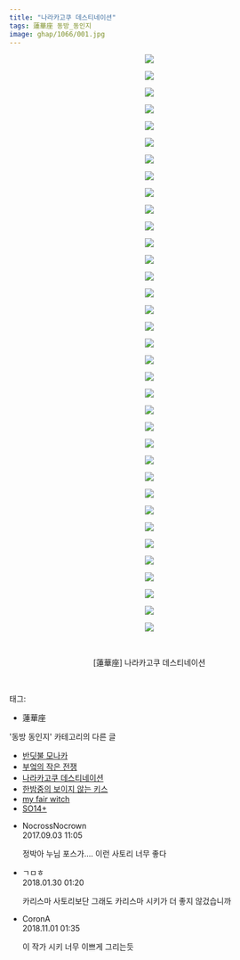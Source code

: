 ```yaml
---
title: "나라카고쿠 데스티네이션"
tags: 蓮華座 동방_동인지
image: ghap/1066/001.jpg
---
```

<div class="article">
<p style="text-align: center; clear: none; float: none;"><img src="{{ site.nasurl }}/ghap/1066/001.jpg"/></p>
<p style="text-align: center; clear: none; float: none;"><img src="{{ site.nasurl }}/ghap/1066/002.jpg"/></p>
<p style="text-align: center; clear: none; float: none;"><img src="{{ site.nasurl }}/ghap/1066/003.jpg"/></p>
<p style="text-align: center; clear: none; float: none;"><img src="{{ site.nasurl }}/ghap/1066/004.jpg"/></p>
<p style="text-align: center; clear: none; float: none;"><img src="{{ site.nasurl }}/ghap/1066/005.jpg"/></p>
<p style="text-align: center; clear: none; float: none;"><img src="{{ site.nasurl }}/ghap/1066/006.jpg"/></p>
<p style="text-align: center; clear: none; float: none;"><img src="{{ site.nasurl }}/ghap/1066/007.jpg"/></p>
<p style="text-align: center; clear: none; float: none;"><img src="{{ site.nasurl }}/ghap/1066/008.jpg"/></p>
<p style="text-align: center; clear: none; float: none;"><img src="{{ site.nasurl }}/ghap/1066/009.jpg"/></p>
<p style="text-align: center; clear: none; float: none;"><img src="{{ site.nasurl }}/ghap/1066/010.jpg"/></p>
<p style="text-align: center; clear: none; float: none;"><img src="{{ site.nasurl }}/ghap/1066/011.jpg"/></p>
<p style="text-align: center; clear: none; float: none;"><img src="{{ site.nasurl }}/ghap/1066/012.jpg"/></p>
<p style="text-align: center; clear: none; float: none;"><img src="{{ site.nasurl }}/ghap/1066/013.jpg"/></p>
<p style="text-align: center; clear: none; float: none;"><img src="{{ site.nasurl }}/ghap/1066/014.jpg"/></p>
<p style="text-align: center; clear: none; float: none;"><img src="{{ site.nasurl }}/ghap/1066/015.jpg"/></p>
<p style="text-align: center; clear: none; float: none;"><img src="{{ site.nasurl }}/ghap/1066/016.jpg"/></p>
<p style="text-align: center; clear: none; float: none;"><img src="{{ site.nasurl }}/ghap/1066/017.jpg"/></p>
<p style="text-align: center; clear: none; float: none;"><img src="{{ site.nasurl }}/ghap/1066/018.jpg"/></p>
<p style="text-align: center; clear: none; float: none;"><img src="{{ site.nasurl }}/ghap/1066/019.jpg"/></p>
<p style="text-align: center; clear: none; float: none;"><img src="{{ site.nasurl }}/ghap/1066/020.jpg"/></p>
<p style="text-align: center; clear: none; float: none;"><img src="{{ site.nasurl }}/ghap/1066/021.jpg"/></p>
<p style="text-align: center; clear: none; float: none;"><img src="{{ site.nasurl }}/ghap/1066/022.jpg"/></p>
<p style="text-align: center; clear: none; float: none;"><img src="{{ site.nasurl }}/ghap/1066/023.jpg"/></p>
<p style="text-align: center; clear: none; float: none;"><img src="{{ site.nasurl }}/ghap/1066/024.jpg"/></p>
<p style="text-align: center; clear: none; float: none;"><img src="{{ site.nasurl }}/ghap/1066/025.jpg"/></p>
<p style="text-align: center; clear: none; float: none;"><img src="{{ site.nasurl }}/ghap/1066/026.jpg"/></p>
<p style="text-align: center; clear: none; float: none;"><img src="{{ site.nasurl }}/ghap/1066/027.jpg"/></p>
<p style="text-align: center; clear: none; float: none;"><img src="{{ site.nasurl }}/ghap/1066/028.jpg"/></p>
<p style="text-align: center; clear: none; float: none;"><img src="{{ site.nasurl }}/ghap/1066/029.jpg"/></p>
<p style="text-align: center; clear: none; float: none;"><img src="{{ site.nasurl }}/ghap/1066/030.jpg"/></p>
<p style="text-align: center; clear: none; float: none;"><img src="{{ site.nasurl }}/ghap/1066/031.jpg"/></p>
<p style="text-align: center; clear: none; float: none;"><img src="{{ site.nasurl }}/ghap/1066/032.jpg"/></p>
<p style="text-align: center; clear: none; float: none;"><img src="{{ site.nasurl }}/ghap/1066/033.jpg"/></p>
<p style="text-align: center; clear: none; float: none;"><img src="{{ site.nasurl }}/ghap/1066/034.jpg"/></p>
<p style="text-align: center; clear: none; float: none;"><img src="{{ site.nasurl }}/ghap/1066/035.jpg"/></p>
<p style="text-align: center; clear: none; float: none;"><br/></p>
<p style="text-align: center; clear: none; float: none;">[蓮華座] 나라카고쿠 데스티네이션</p>
<p><br/></p>
</div><div class="tagTrail">
<p>태그: </p>
<ul>
<li>蓮華座</li>
</ul>
</div><div class="another">
<p>'동방 동인지' 카테고리의 다른 글</p>
<ul>
<li><a href="/2016-07-24-ghap_1069">반딧불 모나카</a></li>
<li><a href="/2016-07-24-ghap_1068">부엌의 작은 전쟁</a></li>
<li><a href="/2016-07-24-ghap_1066">나라카고쿠 데스티네이션</a></li>
<li><a href="/2016-07-24-ghap_1065">한밤중의 보이지 않는 키스</a></li>
<li><a href="/2016-07-24-ghap_1064">my fair witch</a></li>
<li><a href="/2016-07-24-ghap_1063">SO14+</a></li>
</ul>
</div><div class="cb_module cb_fluid">
<div class="cb_wrt cb_profile">
<div class="comment">
<ul>
<li class="cb_thumb_off" id="comment15075061">
<div class="cb_comment_area">
<div class="cb_info_area">
<div class="cb_section">
<span class="cb_nick_name">NocrossNocrown</span>
</div>
<div class="cb_section">
<span class="cb_date">2017.09.03 11:05 </span>
</div>
</div>
<div class="cb_dsc_comment">
<p class="cb_dsc">
											정박아 누님 포스가.... 이런 사토리 너무 좋다<br/>
</p>
</div>
</div></li>
<li class="cb_thumb_off" id="comment15186752">
<div class="cb_comment_area">
<div class="cb_info_area">
<div class="cb_section">
<span class="cb_nick_name">ㄱㅁㅎ</span>
</div>
<div class="cb_section">
<span class="cb_date">2018.01.30 01:20 </span>
</div>
</div>
<div class="cb_dsc_comment">
<p class="cb_dsc">
											카리스마 사토리보단 그래도 카리스마 시키가 더 좋지 않겄습니까
										</p>
</div>
</div></li>
<li class="cb_thumb_off" id="comment15365872">
<div class="cb_comment_area">
<div class="cb_info_area">
<div class="cb_section">
<span class="cb_nick_name">CoronA</span>
</div>
<div class="cb_section">
<span class="cb_date">2018.11.01 01:35 </span>
</div>
</div>
<div class="cb_dsc_comment">
<p class="cb_dsc">
											이 작가 시키 너무 이쁘게 그리는듯
										</p>
</div>
</div></li>
</ul>
</div>
</div><!-- commentList close -->
</div>
<br/>
<p id="refer"></p>
<br/>
